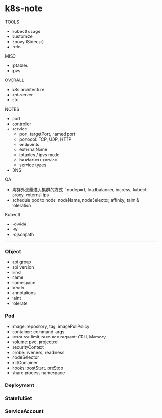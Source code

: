 # k8s-note

TOOLS

- kubectl usage
- kustomize
- Enovy (Sidecar)
- Istio

MISC

- iptables
- ipvs

OVERALL

- k8s architecture
- api-server
- etc.

NOTES

- pod
- controller
- service
  - port, targetPort, named port
  - portocol: TCP, UDP, HTTP
  - endpoints
  - externalName
  - iptables / ipvs mode
  - headerless service
  - service types
- DNS


QA

- 集群外流量进入集群的方式：nodeport, loadbalancer, ingress, kubectl proxy, external ips
- schedule pod to node: nodeName, nodeSelector, affinity, taint & toleration

Kubectl

- -owide
- -w
- -ojsonpath

---

### Object

- api group
- api version
- kind
- name
- namespace
- labels
- annotations
- taint
- tolerate

### Pod

- image: repository, tag, imagePullPolicy
- container: command, args
- resource limit, resource request: CPU, Memory
- volume: pvc, projected
- securityContext
- probe: liveness, readiness
- nodeSelector
- initContainer
- hooks: postStart, preStop
- share process namespace

### Deployment

### StatefulSet

### ServiceAccount
